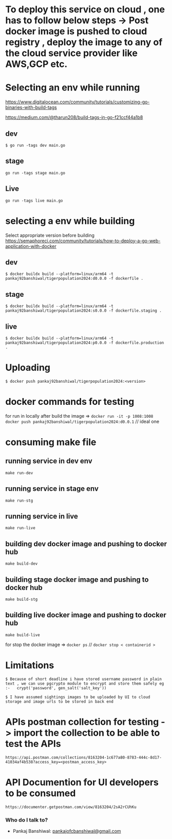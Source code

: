 # To deploy this service on cloud , one has to follow below steps -> Post docker image is pushed to cloud registry , deploy the image to any of the cloud service provider like AWS,GCP etc.

# Selecting an env while running
https://www.digitalocean.com/community/tutorials/customizing-go-binaries-with-build-tags

https://medium.com/@tharun208/build-tags-in-go-f21ccf44a1b8
## dev
`$ go run -tags dev main.go`
## stage
`go run -tags stage main.go`
## Live
`go run -tags live main.go`


# selecting a env while building
Select appropriate version before building
https://semaphoreci.com/community/tutorials/how-to-deploy-a-go-web-application-with-docker
## dev
`$ docker buildx build --platform=linux/arm64 -t pankaj92banshiwal/tigerpopulation2024:d0.0.0 -f dockerfile .`
## stage
`$ docker buildx build --platform=linux/arm64 -t pankaj92banshiwal/tigerpopulation2024:s0.0.0 -f dockerfile.staging .`
## live
`$ docker buildx build --platform=linux/arm64 -t pankaj92banshiwal/tigerpopulation2024:p0.0.0 -f dockerfile.production .`


# Uploading
`$ docker push pankaj92banshiwal/tigerpopulation2024:<version>`


# docker commands for testing
for run in locally after build the image =>
`docker run -it -p 1008:1008 docker push pankaj92banshiwal/tigerpopulation2024:d0.0.1`  // ideal one

# consuming make file
## running service in dev env
`make run-dev`
## running service in stage env
`make run-stg`
## running service in live
`make run-live`

## building dev docker image and pushing to docker hub
`make build-dev`
## building stage docker image and pushing to docker hub
`make build-stg`
## building live docker image and pushing to docker hub
`make build-live`

for stop the docker image =>
`docker ps`  // `docker stop < containerid >`

# Limitations
`$ Because of short deadline i have stored username password in plain text , we can use pgcrypto module to encrypt and store them safely eg :-   crypt('password', gen_salt('salt_key'))`

`$ I have assumed sightings images to be uploaded by UI to cloud storage and image urls to be stored in back end`

# APIs postman collection for testing -> import the collection to be able to test the APIs
`https://api.postman.com/collections/8163204-1c677a80-8783-444c-8d17-41034af4b538?access_key=<postman_access_key>`

# API Documention for UI developers to be consumed
`https://documenter.getpostman.com/view/8163204/2sA2rCUhKu`


### Who do I talk to? ###
* Pankaj Banshiwal: pankajofcbanshiwal@gmail.com
